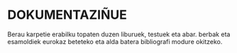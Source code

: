 # DOKUMENTAZIÑUE #

Berau karpetie erabilku topaten duzen liburuek, testuek eta abar. berbak eta esamoldiek eurokaz beteteko eta alda batera bibliografi modure okitzeko.

